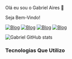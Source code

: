 ### 
Olá eu sou o Gabriel Aires 🖖

Seja Bem-Vindo!

[![Blog](https://img.shields.io/badge/website-000000?style=for-the-badge&logo=About.me&logoColor=white)](https://gabrielvazaires.firebaseapp.com/)
[![Blog](https://img.shields.io/badge/Instagram-E4405F?style=for-the-badge&logo=instagram&logoColor=white)](https://www.instagram.com/gabrielz11/)
[![Blog](https://img.shields.io/badge/Twitch-9146FF?style=for-the-badge&logo=twitch&logoColor=white)](https://www.twitch.tv/stz_official/)
[![Blog](https://img.shields.io/badge/LinkedIn-0077B5?style=for-the-badge&logo=linkedin&logoColor=white)](https://www.linkedin.com/in/gabrielairesdeveloper/)

![Gabriel GitHub stats](https://github-readme-stats.vercel.app/api?username=Gabrielz11&show_icons=true&theme=dracula)


### Tecnologias Que Utilizo

<div style="display: inline_block"><br/>
    <img align="center" alt="HTML5" src="https://img.shields.io/badge/HTML5-E34F26?style=for-the-badge&logo=html5&logoColor=white%22%3E
     <img align="center" alt="HTML5" src="https://img.shields.io/badge/JavaScript-323330?style=for-the-badge&logo=javascript&logoColor=F7DF1E%22%3E
      <img align="center" alt="HTML5" src="https://img.shields.io/badge/CSS3-1572B6?style=for-the-badge&logo=css3&logoColor=white%22%3E
       <img align="center" alt="HTML5" src="https://img.shields.io/badge/PHP-777BB4?style=for-the-badge&logo=php&logoColor=white%22%3E
        <img align="center" alt="HTML5" src="https://img.shields.io/badge/Laravel-FF2D20?style=for-the-badge&logo=laravel&logoColor=white%22%3E
        <img align="center" alt="HTML5" src="https://img.shields.io/badge/MySQL-005C84?style=for-the-badge&logo=mysql&logoColor=white%22%3E
</div>
 <br/>

Sou apaixonado por tecnologia, gosto de fazer lives e programar coisas legais, estou aos poucos tentando popular meu repositório, logo logo vem coisas boas e engraçadas por ai!
